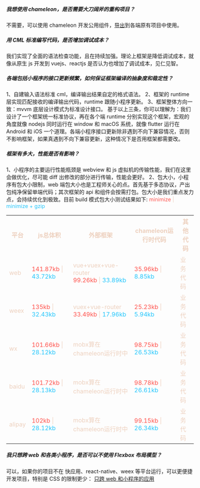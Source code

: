 ##### 我想使用 chameleon，是否需要大刀阔斧的重构项目？

不需要，可以使用 chameleon 开发公用组件，<a href="../terminal/io.html">导出</a>到各端原有项目中使用。

##### 用 CML 标准编写代码，是否增加调试成本？

我们实现了全面的语法检查功能，且在持续加强。理论上框架是降低调试成本，就像从原生 js 开发到 vuejs、reactjs 是否认为也增加了调试成本，见仁见智。

##### 各端包括小程序的接口更新频繁，如何保证框架编译的抽象度和稳定性？

1、自建输入语法标准 cml，编译输出结果自定的格式语法。
2、框架的 runtime 层实现匹配接收的编译输出代码，runtime 跟随小程序更新。
3、框架整体方向一致：mvvm 底层设计模式为标准设计接口。
基于以上三条，你可以理解为：我们设计了一个框架统一标准协议，再在各个端 runtime 分别实现这个框架，宏观的角度就像 nodejs 同时运行在 window 和 macOS 系统，就像 flutter 运行在 Android 和 iOS 一个道理。各端小程序接口更新除非遇到不向下兼容情况，否则不影响框架，如果真遇到不向下兼容更新，这种情况下是否用框架都需要改。

##### 框架有多大，性能是否有影响？

1、小程序的主要运行性能瓶颈是 webview 和 js 虚拟机的传输性能，我们在这里会做优化，尽可能 diff 出修改的部分进行传输，性能会更好。
2、包大小，小程序有包大小限制，web 端包大小也是工程师关心的点。首先基于多态协议，产出包纯净保留单端代码；其次框架的 api 和组件会按需打包。包大小是我们重点发力点，会持续优化到极致。目前 build 模式包大小测试结果如下:
<span style="color: #ff534d;">minimize</span><span style="color: #edd0be;"> | </span><span style="color: #25c6fc;">minimize + gzip</span>

<table style="color: #edd0be;">
<tr>
  <th>平台</th><th>js总体积</th><th>外部框架</th><th>chameleon运行时代码</th><th>其他代码</th>
</tr>
<tr>
  <td>web</td>
  <td>
    <span style="color: #ff534d;">141.87kb</span>  
    |
    <span style="color: #25c6fc;">43.72kb</span>
  </td>
  <td>
    vue+vuex+vue-router<br/>
    <span style="color: #ff534d;">99.26kb</span>  
    | 
    <span style="color: #25c6fc;">33.89kb</span>
  </td>
  <td>
    <span style="color: #ff534d;">35.96kb</span>  
    |
    <span style="color: #25c6fc;"> 8.85kb</span>
  </td>
  <td>
    业务代码
  </td>
</tr>
<tr>
  <td>weex</td><td>
    <span style="color: #ff534d;">135kb</span>  
    |
    <span style="color: #25c6fc;">32.43kb</span>
  </td>
  <td>
    vuex+vue-router<br/>
    <span style="color: #ff534d;">33.49kb</span>  
    | 
    <span style="color: #25c6fc;">17.96kb</span>
  </td>
  <td>
    <span style="color: #ff534d;">25.23kb</span>  
    |
    <span style="color: #25c6fc;">5.94kb</span>
  </td>
    <td>
    业务代码
  </td>
</tr>

<tr>
  <td>wx</td><td>
    <span style="color: #ff534d;">101.66kb</span>  
    |
    <span style="color: #25c6fc;">28.12kb</span>
  </td>
  <td>
    mobx算在chameleon运行时中  
  </td>
  <td>
    <span style="color: #ff534d;">98.75kb</span>  
    |
    <span style="color: #25c6fc;">26.53kb</span>
  </td>
    <td>
    业务代码
  </td>
</tr>

<tr>
  <td>baidu</td><td>
    <span style="color: #ff534d;">101.72kb</span>  
    |
    <span style="color: #25c6fc;"> 28.13kb</span>
  </td>
  <td>
    mobx算在chameleon运行时中  
  </td>
  <td>
    <span style="color: #ff534d;">98.78kb</span>  
    |
    <span style="color: #25c6fc;">26.61kb</span>
  </td>
    <td>
    业务代码
  </td>
</tr>

<tr>
  <td>alipay</td><td>
    <span style="color: #ff534d;">102kb</span>  
    |
    <span style="color: #25c6fc;">28.12kb</span>
  </td>
  <td>
    mobx算在chameleon运行时中  
  </td>
  <td>
    <span style="color: #ff534d;">99.15kb</span>  
    |
    <span style="color: #25c6fc;">26.34kb</span>
  </td>
    <td>
    业务代码
  </td>
</tr>

</table>

##### 我只想跨 web 和各类小程序，是否可以不使用 Flexbox 布局模型？

可以，如果你的项目不在 快应用、react-native、weex 等平台运行，可以更便捷开发项目，特别是 CSS 的限制更少：
<a href="../example/web_wx.html">只跨 web 和小程序的应用</a>
